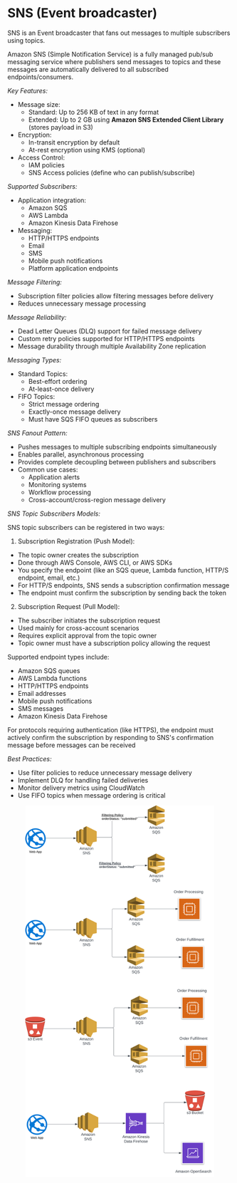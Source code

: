 # SNS (Event broadcaster)

SNS is an Event broadcaster that fans out messages to multiple subscribers using topics.

Amazon SNS (Simple Notification Service) is a fully managed pub/sub messaging service where publishers send messages to topics and these messages are automatically delivered to all subscribed endpoints/consumers.

_Key Features:_

* Message size:
  * Standard: Up to 256 KB of text in any format
  * Extended: Up to 2 GB using **Amazon SNS Extended Client Library** (stores payload in S3)
* Encryption:
  * In-transit encryption by default
  * At-rest encryption using KMS (optional)
* Access Control:
  * IAM policies
  * SNS Access policies (define who can publish/subscribe)

_Supported Subscribers:_

* Application integration:
  * Amazon SQS
  * AWS Lambda
  * Amazon Kinesis Data Firehose
* Messaging:
  * HTTP/HTTPS endpoints
  * Email
  * SMS
  * Mobile push notifications
  * Platform application endpoints

_Message Filtering:_

* Subscription filter policies allow filtering messages before delivery
* Reduces unnecessary message processing

_Message Reliability:_

* Dead Letter Queues (DLQ) support for failed message delivery
* Custom retry policies supported for HTTP/HTTPS endpoints
* Message durability through multiple Availability Zone replication

_Messaging Types:_

* Standard Topics:
  * Best-effort ordering
  * At-least-once delivery
* FIFO Topics:
  * Strict message ordering
  * Exactly-once message delivery
  * Must have SQS FIFO queues as subscribers

_SNS Fanout Pattern:_

* Pushes messages to multiple subscribing endpoints simultaneously
* Enables parallel, asynchronous processing
* Provides complete decoupling between publishers and subscribers
* Common use cases:
  * Application alerts
  * Monitoring systems
  * Workflow processing
  * Cross-account/cross-region message delivery

_SNS Topic Subscribers Models:_

SNS topic subscribers can be registered in two ways:

1. Subscription Registration (Push Model):

* The topic owner creates the subscription
* Done through AWS Console, AWS CLI, or AWS SDKs
* You specify the endpoint (like an SQS queue, Lambda function, HTTP/S endpoint, email, etc.)
* For HTTP/S endpoints, SNS sends a subscription confirmation message
* The endpoint must confirm the subscription by sending back the token

2. Subscription Request (Pull Model):

* The subscriber initiates the subscription request
* Used mainly for cross-account scenarios
* Requires explicit approval from the topic owner
* Topic owner must have a subscription policy allowing the request

Supported endpoint types include:

* Amazon SQS queues
* AWS Lambda functions
* HTTP/HTTPS endpoints
* Email addresses
* Mobile push notifications
* SMS messages
* Amazon Kinesis Data Firehose

For protocols requiring authentication (like HTTPS), the endpoint must actively confirm the subscription by responding to SNS's confirmation message before messages can be received

_Best Practices:_

* Use filter policies to reduce unnecessary message delivery
* Implement DLQ for handling failed deliveries
* Monitor delivery metrics using CloudWatch
* Use FIFO topics when message ordering is critical





<figure><img src="../../../.gitbook/assets/AWS - SNS (1).svg" alt=""><figcaption></figcaption></figure>
